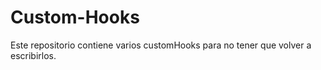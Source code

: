 # Custom-Hooks

Este repositorio contiene varios customHooks para no tener que volver a escribirlos.